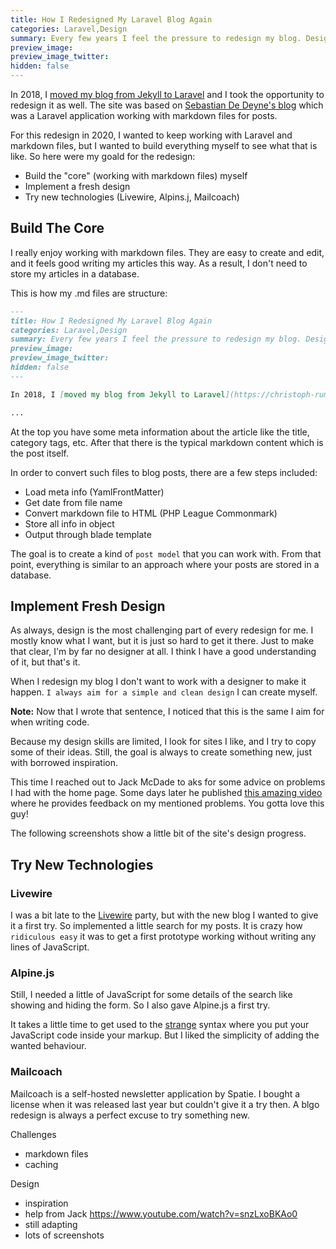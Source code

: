 ```yaml
---
title: How I Redesigned My Laravel Blog Again
categories: Laravel,Design
summary: Every few years I feel the pressure to redesign my blog. Design trends change fast and so does my personal taste. Once I don't like my site anymore, I know I cannot let go. I need to work on a new redesign. This article is about the latest redesign of my Laravel blog.
preview_image: 
preview_image_twitter:
hidden: false
---
```


In 2018, I [moved my blog from Jekyll to Laravel](https://christoph-rumpel.com/2018/1/how-i-redesigned-my-blog-and-moved-it-from-jekyll-to-laravel) and I took the opportunity to redesign it as well. The site was based on [Sebastian De Deyne's blog](https://sebastiandedeyne.com/) which was a Laravel application working with markdown files for posts.

For this redesign in 2020, I wanted to keep working with Laravel and markdown files, but I wanted to build everything myself to see what that is like. So here were my goald for the redesign:

* Build the "core" (working with markdown files) myself
* Implement a fresh design
* Try new technologies (Livewire, Alpins.j, Mailcoach)

## Build The Core

I really enjoy working with markdown files. They are easy to create and edit, and it feels good writing my articles this way. As a result, I don't need to store my articles in a database.

This is how my .md files are structure:

```markdown
---
title: How I Redesigned My Laravel Blog Again
categories: Laravel,Design
summary: Every few years I feel the pressure to redesign my blog. Design trends change fast and so does my personal taste. Once I don't like my site anymore, I know I cannot let go. I need to work on a new redesign. This article is about the latest redesign of my Laravel blog.
preview_image: 
preview_image_twitter:
hidden: false
---

In 2018, I [moved my blog from Jekyll to Laravel](https://christoph-rumpel.com/2018/1/how-i-redesigned-my-blog-and-moved-it-from-jekyll-to-laravel) and I took the opportunity to redesign it as well. The site was based on [Sebastian De Deyne's blog](https://sebastiandedeyne.com/) which was a Laravel application working with markdown files for posts.

...
```

At the top you have some meta information about the article like the title, category tags, etc. After that there is the typical markdown content which is the post itself.

In order to convert such files to blog posts, there are a few steps included:

* Load meta info (YamlFrontMatter)
* Get date from file name
* Convert markdown file to HTML (PHP League Commonmark)
* Store all info in object
* Output through blade template

The goal is to create a kind of `post model` that you can work with. From that point, everything is similar to an approach where your posts are stored in a database. 


## Implement Fresh Design

As always, design is the most challenging part of every redesign for me. I mostly know what I want, but it is just so hard to get it there. Just to make that clear, I'm by far no designer at all. I think I have a good understanding of it, but that's it.

When I redesign my blog I don't want to work with a designer to make it happen. `I always aim for a simple and clean design` I can create myself.

<div class="blognote"><strong>Note:</strong> Now that I wrote that sentence, I noticed that this is the same I aim for when writing code.</div>

Because my design skills are limited, I look for sites I like, and I try to copy some of their ideas. Still, the goal is always to create something new, just with borrowed inspiration.

This time I reached out to Jack McDade to aks for some advice on problems I had with the home page. Some days later he published [this amazing video](https://www.youtube.com/watch?v=snzLxoBKAo0) where he provides feedback on my mentioned problems. You gotta love this guy!

The following screenshots show a little bit of the site's design progress.

## Try New Technologies

### Livewire

I was a bit late to the [Livewire](https://laravel-livewire.com/) party, but with the new blog I wanted to give it a first try. So implemented a little search for my posts. It is crazy how `ridiculous easy` it was to get a first prototype working without writing any lines of JavaScript.

### Alpine.js

Still, I needed a little of JavaScript for some details of the search like showing and hiding the form. So I also gave Alpine.js a first try.

It takes a little time to get used to the [strange](https://github.com/christophrumpel/christoph-rumpel.com/blob/production/resources/views/livewire/postList.blade.php#L6) syntax where you put your JavaScript code inside your markup. But I liked the simplicity of adding the wanted behaviour.

### Mailcoach

Mailcoach is a self-hosted newsletter application by Spatie. I bought a license when it was released last year but couldn't give it a try then. A blgo redesign is always a perfect excuse to try something new.


Challenges
- markdown files
- caching


Design

- inspiration
- help from Jack https://www.youtube.com/watch?v=snzLxoBKAo0
- still adapting
- lots of screenshots




